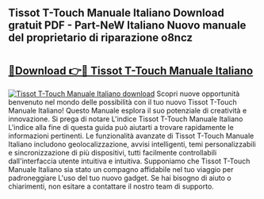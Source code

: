 ## Tissot T-Touch Manuale Italiano Download gratuit PDF - Part-NeW Italiano Nuovo manuale del proprietario di riparazione o8ncz

# <h2><a href="http://dff7rm.blite.top/?on=Tissot+T-Touch+Manuale+Italiano">🔗Download 👉🔴 Tissot T-Touch Manuale Italiano</a></h2>

[![Tissot T-Touch Manuale Italiano download](https://i.imgur.com/lujVjoI.png)](http://dff7rm.blite.top/?on=Tissot+T-Touch+Manuale+Italiano)
Scopri nuove opportunità benvenuto nel mondo delle possibilità con il tuo nuovo Tissot T-Touch Manuale Italiano! Questo Manuale esplora il suo potenziale di creatività e innovazione. Si prega di notare L'indice Tissot T-Touch Manuale Italiano L'indice alla fine di questa guida può aiutarti a trovare rapidamente le informazioni pertinenti. Le funzionalità avanzate di Tissot T-Touch Manuale Italiano includono geolocalizzazione, avvisi intelligenti, temi personalizzabili e sincronizzazione di più dispositivi, tutti facilmente controllabili dall'interfaccia utente intuitiva e intuitiva. Supponiamo che Tissot T-Touch Manuale Italiano sia stato un compagno affidabile nel tuo viaggio per padroneggiare L'uso del tuo nuovo gadget. Se hai bisogno di aiuto o chiarimenti, non esitare a contattare il nostro team di supporto.
